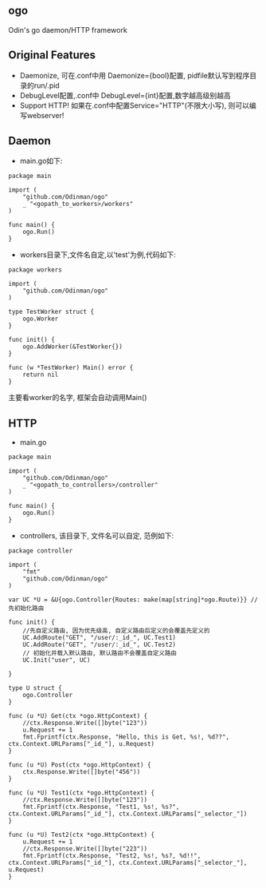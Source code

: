 ## ogo

Odin's go daemon/HTTP framework

## Original Features

* Daemonize, 可在<appname>.conf中用 Daemonize={bool}配置, pidfile默认写到程序目录的run/<appname>.pid
* DebugLevel配置,<appname>.conf中 DebugLevel={int}配置,数字越高级别越高
* Support HTTP! 如果在<appname>.conf中配置Service="HTTP"(不限大小写), 则可以编写webserver!

## Daemon
* main.go如下:

```
package main

import (
    "github.com/Odinman/ogo"
    _ "<gopath_to_workers>/workers"
)

func main() {
    ogo.Run()
}
```

* workers目录下,文件名自定,以'test'为例,代码如下:

```
package workers

import (
    "github.com/Odinman/ogo"
)

type TestWorker struct {
    ogo.Worker
}

func init() {
    ogo.AddWorker(&TestWorker{})
}

func (w *TestWorker) Main() error {
    return nil
}

```

主要看worker的名字, 框架会自动调用Main()


## HTTP

* main.go

```
package main

import (
	"github.com/Odinman/ogo"
	_ "<gopath_to_controllers>/controller"
)

func main() {
	ogo.Run()
}
```

* controllers, 该目录下, 文件名可以自定, 范例如下:

```
package controller

import (
	"fmt"
	"github.com/Odinman/ogo"
)

var UC *U = &U{ogo.Controller{Routes: make(map[string]*ogo.Route)}} //先初始化路由

func init() {
	//先自定义路由, 因为优先级高, 自定义路由后定义的会覆盖先定义的
	UC.AddRoute("GET", "/user/:_id_", UC.Test1)
	UC.AddRoute("GET", "/user/:_id_", UC.Test2)
	// 初始化并载入默认路由, 默认路由不会覆盖自定义路由
	UC.Init("user", UC)

}

type U struct {
	ogo.Controller
}

func (u *U) Get(ctx *ogo.HttpContext) {
	//ctx.Response.Write([]byte("123"))
	u.Request += 1
	fmt.Fprintf(ctx.Response, "Hello, this is Get, %s!, %d??", ctx.Context.URLParams["_id_"], u.Request)
}

func (u *U) Post(ctx *ogo.HttpContext) {
	ctx.Response.Write([]byte("456"))
}

func (u *U) Test1(ctx *ogo.HttpContext) {
	//ctx.Response.Write([]byte("123"))
	fmt.Fprintf(ctx.Response, "Test1, %s!, %s?", ctx.Context.URLParams["_id_"], ctx.Context.URLParams["_selector_"])
}

func (u *U) Test2(ctx *ogo.HttpContext) {
	u.Request += 1
	//ctx.Response.Write([]byte("223"))
	fmt.Fprintf(ctx.Response, "Test2, %s!, %s?, %d!!", ctx.Context.URLParams["_id_"], ctx.Context.URLParams["_selector_"], u.Request)
}
```

